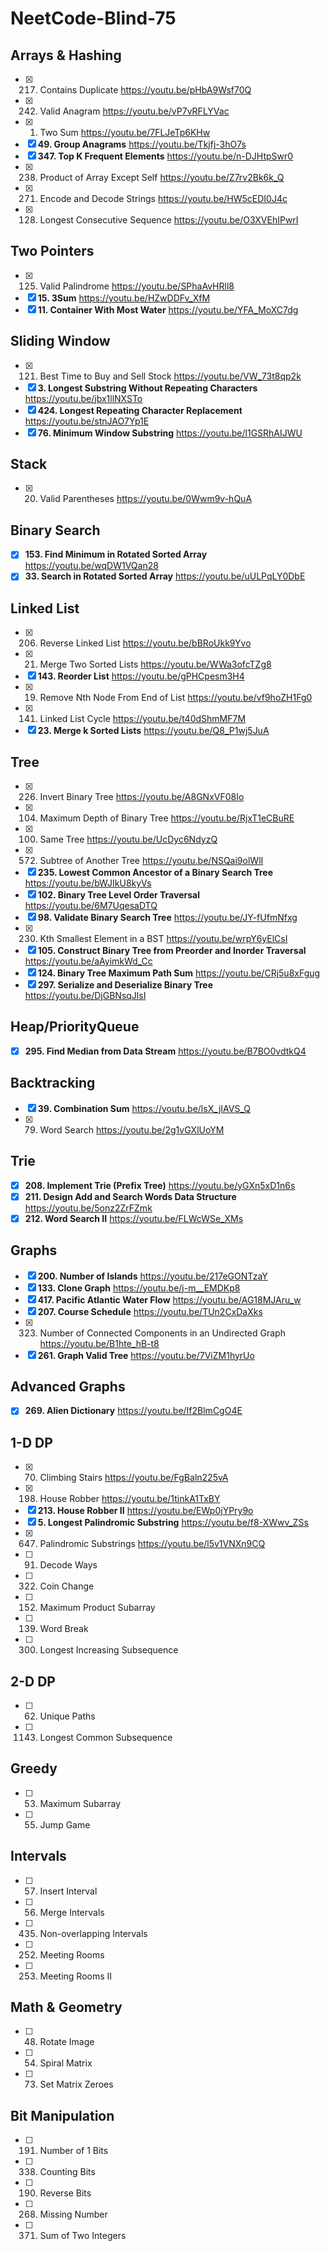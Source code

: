 # NeetCode-Blind-75

## Arrays & Hashing
- [x] 217. Contains Duplicate https://youtu.be/pHbA9Wsf70Q
- [x] 242. Valid Anagram https://youtu.be/vP7vRFLYVac
- [x] 1. Two Sum https://youtu.be/7FLJeTp6KHw
- [x] **49. Group Anagrams** https://youtu.be/Tkjfj-3hO7s
- [x] **347. Top K Frequent Elements** https://youtu.be/n-DJHtpSwr0
- [x] 238. Product of Array Except Self https://youtu.be/Z7rv2Bk6k_Q
- [x] 271. Encode and Decode Strings https://youtu.be/HW5cEDI0J4c
- [x] 128. Longest Consecutive Sequence https://youtu.be/O3XVEhIPwrI

## Two Pointers
- [x] 125. Valid Palindrome https://youtu.be/SPhaAvHRll8
- [x] **15. 3Sum** https://youtu.be/HZwDDFv_XfM
- [x] **11. Container With Most Water** https://youtu.be/YFA_MoXC7dg

## Sliding Window
- [x] 121. Best Time to Buy and Sell Stock https://youtu.be/VW_73t8qp2k
- [x] **3. Longest Substring Without Repeating Characters** https://youtu.be/jbx1llNXSTo
- [x] **424. Longest Repeating Character Replacement** https://youtu.be/stnJAO7Yp1E
- [x] **76. Minimum Window Substring** https://youtu.be/l1GSRhAIJWU

## Stack
- [x] 20. Valid Parentheses https://youtu.be/0Wwm9v-hQuA

## Binary Search
- [x] **153. Find Minimum in Rotated Sorted Array** https://youtu.be/wqDW1VQan28
- [x] **33. Search in Rotated Sorted Array** https://youtu.be/uULPqLY0DbE

## Linked List
- [x] 206. Reverse Linked List https://youtu.be/bBRoUkk9Yvo
- [x] 21. Merge Two Sorted Lists https://youtu.be/WWa3ofcTZg8
- [x] **143. Reorder List** https://youtu.be/gPHCpesm3H4
- [x] 19. Remove Nth Node From End of List https://youtu.be/vf9hoZH1Fg0
- [x] 141. Linked List Cycle https://youtu.be/t40dShmMF7M
- [x] **23. Merge k Sorted Lists** https://youtu.be/Q8_P1wj5JuA

## Tree
- [x] 226. Invert Binary Tree https://youtu.be/A8GNxVF08Io
- [x] 104. Maximum Depth of Binary Tree https://youtu.be/RjxT1eCBuRE
- [x] 100. Same Tree https://youtu.be/UcDyc6NdyzQ
- [x] 572. Subtree of Another Tree https://youtu.be/NSQai9olWlI
- [x] **235. Lowest Common Ancestor of a Binary Search Tree** https://youtu.be/bWJIkU8kyVs
- [x] **102. Binary Tree Level Order Traversal** https://youtu.be/6M7UqesaDTQ
- [x] **98. Validate Binary Search Tree** https://youtu.be/JY-fUfmNfxg
- [x] 230. Kth Smallest Element in a BST https://youtu.be/wrpY6yElCsI
- [x] **105. Construct Binary Tree from Preorder and Inorder Traversal** https://youtu.be/aAyimkWd_Cc
- [x] **124. Binary Tree Maximum Path Sum** https://youtu.be/CRj5u8xFgug
- [x] **297. Serialize and Deserialize Binary Tree** https://youtu.be/DjGBNsqJlsI

## Heap/PriorityQueue
- [x] **295. Find Median from Data Stream** https://youtu.be/B7BO0vdtkQ4

## Backtracking
- [x] **39. Combination Sum** https://youtu.be/lsX_jIAVS_Q
- [x] 79. Word Search https://youtu.be/2g1vGXlUoYM 

## Trie
- [x] **208. Implement Trie (Prefix Tree)** https://youtu.be/yGXn5xD1n6s
- [x] **211. Design Add and Search Words Data Structure** https://youtu.be/5onz2ZrFZmk
- [x] **212. Word Search II** https://youtu.be/FLWcWSe_XMs

## Graphs
- [x] **200. Number of Islands** https://youtu.be/217eGONTzaY
- [x] **133. Clone Graph** https://youtu.be/j-m__EMDKp8
- [x] **417. Pacific Atlantic Water Flow** https://youtu.be/AG18MJAru_w
- [x] **207. Course Schedule** https://youtu.be/TUn2CxDaXks
- [x] 323. Number of Connected Components in an Undirected Graph https://youtu.be/B1hte_hB-t8
- [x] **261. Graph Valid Tree** https://youtu.be/7ViZM1hyrUo

## Advanced Graphs
- [x] **269. Alien Dictionary** https://youtu.be/If2BlmCgO4E

## 1-D DP
- [x] 70. Climbing Stairs https://youtu.be/FgBaln225vA
- [x] 198. House Robber https://youtu.be/1tinkA1TxBY
- [x] **213. House Robber II** https://youtu.be/EWp0jYPry9o
- [x] **5. Longest Palindromic Substring** https://youtu.be/f8-XWwv_ZSs
- [x] 647. Palindromic Substrings https://youtu.be/l5v1VNXn9CQ
- [ ] 91. Decode Ways
- [ ] 322. Coin Change
- [ ] 152. Maximum Product Subarray
- [ ] 139. Word Break
- [ ] 300. Longest Increasing Subsequence

## 2-D DP
- [ ] 62. Unique Paths
- [ ] 1143. Longest Common Subsequence

## Greedy
- [ ] 53. Maximum Subarray
- [ ] 55. Jump Game

## Intervals
- [ ] 57. Insert Interval
- [ ] 56. Merge Intervals
- [ ] 435. Non-overlapping Intervals
- [ ] 252. Meeting Rooms
- [ ] 253. Meeting Rooms II

## Math & Geometry
- [ ] 48. Rotate Image
- [ ] 54. Spiral Matrix
- [ ] 73. Set Matrix Zeroes

## Bit Manipulation
- [ ] 191. Number of 1 Bits
- [ ] 338. Counting Bits
- [ ] 190. Reverse Bits
- [ ] 268. Missing Number
- [ ] 371. Sum of Two Integers
